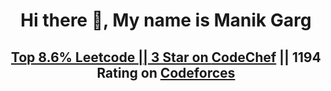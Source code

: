 
<center>
    <h1> Hi there 👋, My name is Manik Garg </h1>
    <h2><a href="https://leetcode.com/gargmanik6080/">Top 8.6% Leetcode || 3 Star on <a href="https://www.codechef.com/users/gargmanik6080">CodeChef</a> || 1194 Rating on <a href="https://codeforces.com/profile/gargmanik6080"> Codeforces</a></h2>
</center>


<!--
**gargmanik6080/gargmanik6080** is a ✨ _special_ ✨ repository because its `README.md` (this file) appears on your GitHub profile.

Here are some ideas to get you started:

- 🔭 I’m currently working on ...
- 🌱 I’m currently learning ...
- 👯 I’m looking to collaborate on ...
- 🤔 I’m looking for help with ...
- 💬 Ask me about ...
- 📫 How to reach me: ...
- 😄 Pronouns: ...
- ⚡ Fun fact: ...
-->
